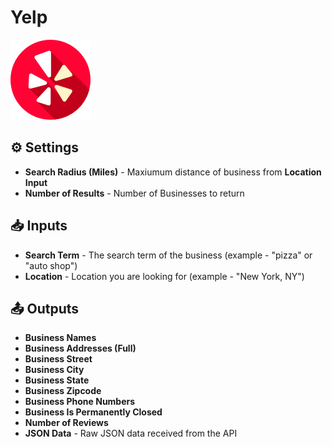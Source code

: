 # Yelp

![Look up business information from Yelp.](../../.gitbook/assets/yelp%20%281%29.png)

## ⚙ Settings

* **Search Radius \(Miles\)** - Maxiumum distance of business from **Location Input** 
* **Number of Results** - Number of Businesses to return

## 📥 Inputs

* **Search Term** - The search term of the business \(example - "pizza" or "auto shop"\)
* **Location** - Location you are looking for \(example - "New York, NY"\)

## 📤 Outputs

* **Business Names**
* **Business Addresses \(Full\)**
* **Business Street**
* **Business City**
* **Business State**
* **Business Zipcode**
* **Business Phone Numbers**
* **Business Is Permanently Closed**
* **Number of Reviews**
* **JSON Data** - Raw JSON data received from the API

